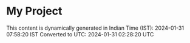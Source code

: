 # My Project

This content is dynamically generated in Indian Time (IST): 2024-01-31 07:58:20 IST
Converted to UTC: 2024-01-31 02:28:20 UTC
